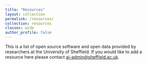 ```yaml
---
title: "Resources"
layout: collection
permalink: /resources/
collection: resources
classes: wide
author_profile: false
---
```


This is a list of open source software and open data provided by researchers at the University of Sheffield. If you would like to add a resource here please contact <ai-admin@sheffield.ac.uk>.
